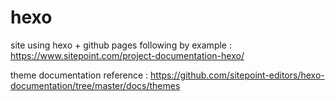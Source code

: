 # hexo
site using hexo + github pages following by example : https://www.sitepoint.com/project-documentation-hexo/

theme documentation reference :
https://github.com/sitepoint-editors/hexo-documentation/tree/master/docs/themes
